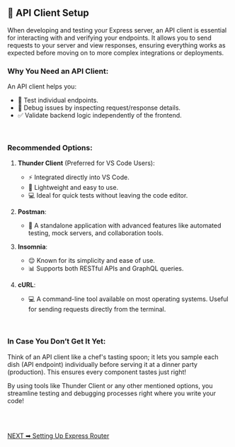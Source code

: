 ## 🔌 API Client Setup

When developing and testing your Express server, an API client is essential for interacting with and verifying your endpoints. It allows you to send requests to your server and view responses, ensuring everything works as expected before moving on to more complex integrations or deployments.
<br>

### **Why You Need an API Client:**

An API client helps you:
*   🧪 Test individual endpoints.
*   🐞 Debug issues by inspecting request/response details.
*   ✅ Validate backend logic independently of the frontend.
<br>

### **Recommended Options:**

1.  **Thunder Client** (Preferred for VS Code Users):
    *   ⚡ Integrated directly into VS Code.
    *   🌟 Lightweight and easy to use.
    *   💻 Ideal for quick tests without leaving the code editor.
        
2.  **Postman**:
    *   🚀 A standalone application with advanced features like automated testing, mock servers, and collaboration tools.
        
3.  **Insomnia**:
    *   😌 Known for its simplicity and ease of use.
    *   📊 Supports both RESTful APIs and GraphQL queries.
        
4.  **cURL**:
    *   💻 A command-line tool available on most operating systems. Useful for sending requests directly from the terminal.
<br>

### **In Case You Don’t Get It Yet:**

Think of an API client like a chef's tasting spoon; it lets you sample each dish (API endpoint) individually before serving it at a dinner party (production). This ensures every component tastes just right!

By using tools like Thunder Client or any other mentioned options, you streamline testing and debugging processes right where you write your code!

<br>
<br>

[NEXT ➡ Setting Up Express Router](https://github.com/RajonDey/node-express-quickstart/blob/main/STEPS/step-3.md)
